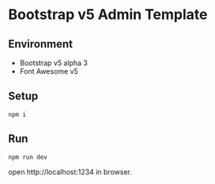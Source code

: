 # Bootstrap v5 Admin Template

## Environment

- Bootstrap v5 alpha 3
- Font Awesome v5

## Setup

```
npm i
```

## Run

```
npm run dev
```

open http://localhost:1234 in browser.
